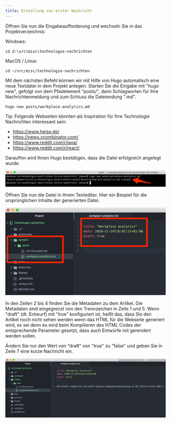 ```yaml
---
title: Erstellung von erster Nachricht
---
```


Öffnen Sie nun die Eingabeaufforderung und wechseln Sie in das Projektverzeichnis:

Windows:

```
cd d:\src\misc\technologie-nachrichten
```

MacOS / Linux:

```
cd ~/src/misc/technologie-nachrichten
```

Mit dem nächsten Befehl können wir mit Hilfe von Hugo automatisch eine neue Textdatei in dem Projekt anlegen.
Starten Sie die Eingabe mit "hugo new", gefolgt von dem Pfadelement "posts/", dann Schlagworten für Ihre Nachrichtenmeldung und zum Schluss die Dateiendung ".md".

```
hugo new posts/workplace-analytics.md
```

Tip: Folgende Webseiten könnten als Inspiration für Ihre Technologie Nachrichten interessant sein:

- https://www.heise.de/
- https://news.ycombinator.com/
- https://www.reddit.com/r/java/
- https://www.reddit.com/r/react/

Daraufhin wird Ihnen Hugo bestätigen, dass die Datei erfolgreich angelegt wurde.

![Bestätigung Anlegung](./img/hugo_confirm_post.png)

Öffnen Sie nun die Datei in Ihrem Texteditor. Hier ein Bespiel für die ursprünglichen Inhalte der generierten Datei.

![Datei öffnen](./img/atom_open_file.png)

In den Zeilen 2 bis 4 finden Sie die Metadaten zu dem Artikel. Die Metadaten sind eingegrenzt von den Trennzeichen in Zeile 1 und 5. Wenn "draft" (dt. Entwurf) mit "true" konfiguriert ist, heißt das, dass Sie den Artikel noch nicht sehen werden wenn das HTML für die Webseite generiert wird, es sei denn es wird beim Kompilieren des HTML Codes der entsprechende Parameter gesetzt, dass auch Entwürfe mit gerendert werden sollen.

Ändern Sie nur den Wert von "draft" von "true" zu "false" und geben Sie in Zeile 7 eine kurze Nachricht ein.

![Datei bearbeiten](./img/atom_file_edit.png)
